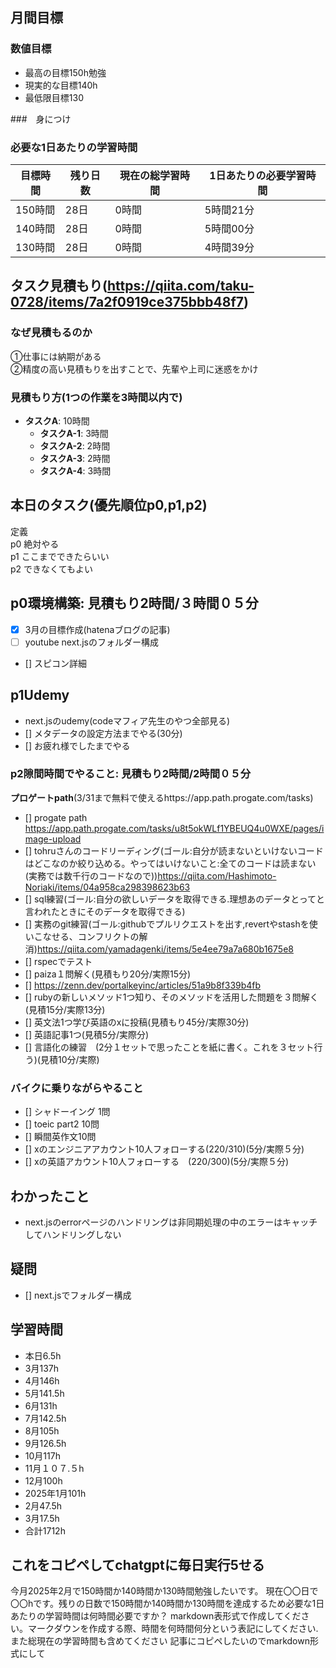
## 月間目標
### 数値目標
- 最高の目標150h勉強
- 現実的な目標140h
- 最低限目標130

###　身につけ


### 必要な1日あたりの学習時間

| 目標時間 | 残り日数 | 現在の総学習時間 | 1日あたりの必要学習時間 |
|----------|----------|------------------|--------------------------|
| 150時間  | 28日     | 0時間            | 5時間21分                |
| 140時間  | 28日     | 0時間            | 5時間00分                |
| 130時間  | 28日     | 0時間            | 4時間39分                |



## タスク見積もり(https://qiita.com/taku-0728/items/7a2f0919ce375bbb48f7)
### なぜ見積もるのか   
①仕事には納期がある  
②精度の高い見積もりを出すことで、先輩や上司に迷惑をかけ

### 見積もり方(1つの作業を3時間以内で)
- **タスクA**: 10時間
  - **タスクA-1**: 3時間
  - **タスクA-2**: 2時間
  - **タスクA-3**: 2時間
  - **タスクA-4**: 3時間


## 本日のタスク(優先順位p0,p1,p2)
定義   
p0 絶対やる   
p1 ここまでできたらいい   
p2 できなくてもよい  


## **p0環境構築**: 見積もり2時間/３時間０５分
- [x] 3月の目標作成(hatenaブログの記事)
- [ ] youtube next.jsのフォルダー構成
- [] スピコン詳細



## **p1Udemy**
- next.jsのudemy(codeマフィア先生のやつ全部見る)
- [] メタデータの設定方法までやる(30分)
- [] お疲れ様でしたまでやる

### **p2隙間時間でやること**: 見積もり2時間/2時間０５分
**プロゲートpath**(3/31まで無料で使えるhttps://app.path.progate.com/tasks)

  - [] progate path https://app.path.progate.com/tasks/u8t5okWLf1YBEUQ4u0WXE/pages/image-upload
  - [] tohruさんのコードリーディング(ゴール:自分が読まないといけないコードはどこなのか絞り込める。やってはいけないこと:全てのコードは読まない(実務では数千行のコードなので))https://qiita.com/Hashimoto-Noriaki/items/04a958ca298398623b63
  - [] sql練習(ゴール:自分の欲しいデータを取得できる.理想あのデータとってと言われたときにそのデータを取得できる)
  - [] 実務のgit練習(ゴール:githubでプルリクエストを出す,revertやstashを使いこなせる、コンフリクトの解消)https://qiita.com/yamadagenki/items/5e4ee79a7a680b1675e8
  - [] rspecでテスト
  - [] paiza１問解く(見積もり20分/実際15分)
  - [] https://zenn.dev/portalkeyinc/articles/51a9b8f339b4fb
  - [] rubyの新しいメソッド1つ知り、そのメソッドを活用した問題を３問解く(見積15分/実際13分)
  - [] 英文法1つ学び英語のxに投稿(見積もり45分/実際30分)
  - [] 英語記事1つ(見積5分/実際分)
  - [] 言語化の練習　(2分１セットで思ったことを紙に書く。これを３セット行う)(見積10分/実際)

### バイクに乗りながらやること
- [] シャドーイング 1問
- [] toeic part2 10問
- [] 瞬間英作文10問
- [] xのエンジニアアカウント10人フォローする(220/310)(5分/実際５分)
- [] xの英語アカウント10人フォローする　(220/300)(5分/実際５分)


## わかったこと
- next.jsのerrorページのハンドリングは非同期処理の中のエラーはキャッチしてハンドリングしない
## 疑問
- [] next.jsでフォルダー構成


## 学習時間
 - 本日6.5h
  - 3月137h
  - 4月146h
  - 5月141.5h
  - 6月131h
  - 7月142.5h
  - 8月105h
  - 9月126.5h
  - 10月117h
  - 11月１０７.５h
  - 12月100h
  - 2025年1月101h
  - 2月47.5h
  - 3月17.5h
  - 合計1712h

 ## これをコピペしてchatgptに毎日実行5せる
今月2025年2月で150時間か140時間か130時間勉強したいです。
現在〇〇日で〇〇hです。残りの日数で150時間か140時間か130時間を達成するため必要な1日あたりの学習時間は何時間必要ですか？
markdown表形式で作成してください。マークダウンを作成する際、時間を何時間何分という表記にしてください.また総現在の学習時間も含めてください
記事にコピペしたいのでmarkdown形式にして
 
